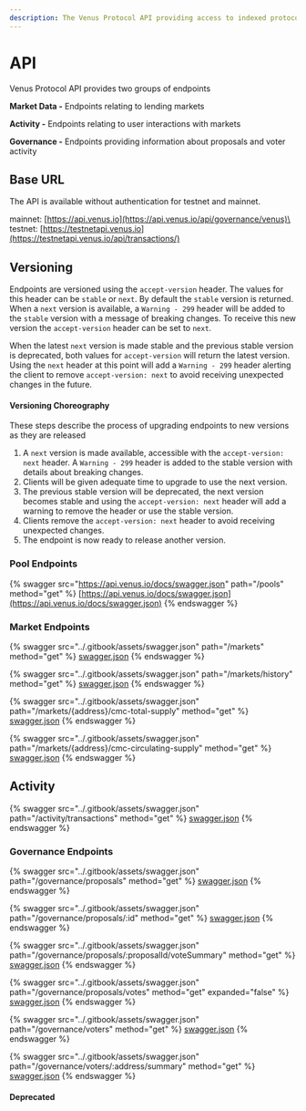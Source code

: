 ```yaml
---
description: The Venus Protocol API providing access to indexed protocol data.
---
```


# API

Venus Protocol API provides two groups of endpoints

**Market Data -** Endpoints relating to lending markets

**Activity -** Endpoints relating to user interactions with markets

**Governance -** Endpoints providing information about proposals and voter activity

## Base URL

The API is available without authentication for testnet and mainnet.

mainnet: [https://api.venus.io](https://api.venus.io/api/governance/venus)\
testnet: [https://testnetapi.venus.io](https://testnetapi.venus.io/api/transactions/)

## Versioning

Endpoints are versioned using the `accept-version` header. The values for this header can be `stable` or `next`. By default the `stable` version is returned. When a `next` version is available, a `Warning - 299` header will be added to the `stable` version with a message of breaking changes. To receive this new version the `accept-version` header can be set to `next`.

When the latest `next` version is made stable and the previous stable version is deprecated, both values for `accept-version` will return the latest version. Using the `next` header at this point will add a `Warning - 299` header alerting the client to remove `accept-version: next` to avoid receiving unexpected changes in the future.

#### Versioning Choreography

These steps describe the process of upgrading endpoints to new versions as they are released

1. A `next` version is made available, accessible with the `accept-version: next` header. A `Warning - 299` header is added to the stable version with details about breaking changes.
2. Clients will be given adequate time to upgrade to use the next version.
3. The previous stable version will be deprecated, the next version becomes stable and using the `accept-version: next` header will add a warning to remove the header or use the stable version.
4. Clients remove the `accept-version: next` header to avoid receiving unexpected changes.
5. The endpoint is now ready to release another version.

### Pool Endpoints

{% swagger src="https://api.venus.io/docs/swagger.json" path="/pools" method="get" %}
[https://api.venus.io/docs/swagger.json](https://api.venus.io/docs/swagger.json)
{% endswagger %}



### Market Endpoints

{% swagger src="../.gitbook/assets/swagger.json" path="/markets" method="get" %}
[swagger.json](../.gitbook/assets/swagger.json)
{% endswagger %}

{% swagger src="../.gitbook/assets/swagger.json" path="/markets/history" method="get" %}
[swagger.json](../.gitbook/assets/swagger.json)
{% endswagger %}

{% swagger src="../.gitbook/assets/swagger.json" path="/markets/{address}/cmc-total-supply" method="get" %}
[swagger.json](../.gitbook/assets/swagger.json)
{% endswagger %}

{% swagger src="../.gitbook/assets/swagger.json" path="/markets/{address}/cmc-circulating-supply" method="get" %}
[swagger.json](../.gitbook/assets/swagger.json)
{% endswagger %}

## Activity

{% swagger src="../.gitbook/assets/swagger.json" path="/activity/transactions" method="get" %}
[swagger.json](../.gitbook/assets/swagger.json)
{% endswagger %}

### Governance Endpoints

{% swagger src="../.gitbook/assets/swagger.json" path="/governance/proposals" method="get" %}
[swagger.json](../.gitbook/assets/swagger.json)
{% endswagger %}

{% swagger src="../.gitbook/assets/swagger.json" path="/governance/proposals/:id" method="get" %}
[swagger.json](../.gitbook/assets/swagger.json)
{% endswagger %}

{% swagger src="../.gitbook/assets/swagger.json" path="/governance/proposals/:proposalId/voteSummary" method="get" %}
[swagger.json](../.gitbook/assets/swagger.json)
{% endswagger %}

{% swagger src="../.gitbook/assets/swagger.json" path="/governance/proposals/votes" method="get" expanded="false" %}
[swagger.json](../.gitbook/assets/swagger.json)
{% endswagger %}

{% swagger src="../.gitbook/assets/swagger.json" path="/governance/voters" method="get" %}
[swagger.json](../.gitbook/assets/swagger.json)
{% endswagger %}

{% swagger src="../.gitbook/assets/swagger.json" path="/governance/voters/:address/summary" method="get" %}
[swagger.json](../.gitbook/assets/swagger.json)
{% endswagger %}

#### Deprecated
